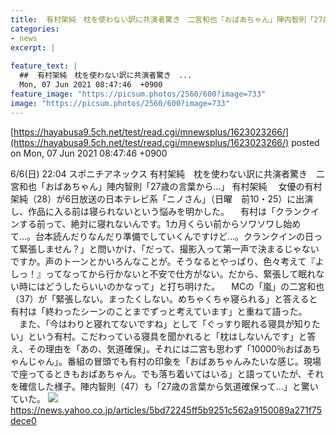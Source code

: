 ```yaml
---
title:  有村架純　枕を使わない訳に共演者驚き　二宮和也「おばあちゃん」陣内智則「27歳の言葉から…」  
categories:
- news
excerpt: |
  
feature_text: |
  ##  有村架純　枕を使わない訳に共演者驚き　...
  Mon, 07 Jun 2021 08:47:46  +0900
feature_image: "https://picsum.photos/2560/600?image=733"
image: "https://picsum.photos/2560/600?image=733"
---
```


[https://hayabusa9.5ch.net/test/read.cgi/mnewsplus/1623023266/](https://hayabusa9.5ch.net/test/read.cgi/mnewsplus/1623023266/)
posted on Mon, 07 Jun 2021 08:47:46  +0900

<!--more-->

6/6(日) 22:04 スポニチアネックス 有村架純　枕を使わない訳に共演者驚き　二宮和也「おばあちゃん」陣内智則「27歳の言葉から…」 有村架純 　女優の有村架純（28）が6日放送の日本テレビ系「ニノさん」（日曜　前10・25）に出演し、作品に入る前は寝られないという悩みを明かした。 　有村は「クランクインする前って、絶対に寝れないんです。1カ月くらい前からソワソワし始めて…。台本読んだりなんだり準備でしていくんですけど…。クランクインの日って緊張しません？」と問いかけ、「だって、撮影入って第一声で決まるじゃないですか。声のトーンとかいろんなことが。そうなるとやっぱり、色々考えて『よしっ！』ってなってから行かないと不安で仕方がない。だから、緊張して眠れない時にはどうしたらいいのかなって」と打ち明けた。 　MCの「嵐」の二宮和也（37）が「緊張しない。まったくしない。めちゃくちゃ寝られる」と答えると有村は「終わったシーンのことまでずっと考えています」と重ねて語った。 　また、「今はわりと寝れてないですね」として「ぐっすり眠れる寝具が知りたい」という有村。こだわっている寝具を聞かれると「枕はしないんです」と答え、その理由を「あの、気道確保」。それには二宮も思わず「10000％おばあちゃんじゃん」。番組の冒頭でも有村の印象を「おばあちゃんみたいな感じ。現場で座ってるときもおばあちゃん。でも落ち着いてはいる」と語っていたが、それを確信した様子。陣内智則（47）も「27歳の言葉から気道確保って…」と驚いていた。 ![](https://amd-pctr.c.yimg.jp/r/iwiz-amd/20210606-00000364-spnannex-000-7-view.jpg) https://news.yahoo.co.jp/articles/5bd72245ff5b9251c562a9150089a271f75dece0
